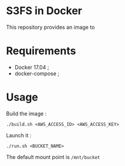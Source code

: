 S3FS in Docker
==============

This repository provides an image to

# Requirements

* Docker 17.04 ;
* docker-compose ;

# Usage

Build the image :

```
./build.sh <AWS_ACCESS_ID> <AWS_ACCESS_KEY>
```

Launch it :

```
./run.sh <BUCKET_NAME>
```

The default mount point is `/mnt/bucket`
